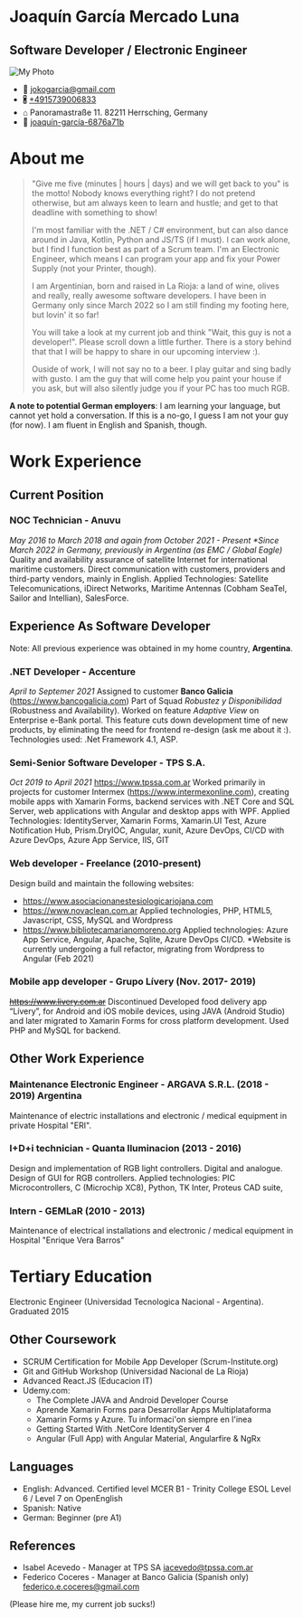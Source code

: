 # Joaquín García Mercado Luna
## Software Developer / Electronic Engineer ##
![My Photo](https://irazu.com.ar/images/perfil1.jpeg "Joaquin Garcia Photo")

- 📧 jokogarcia@gmail.com
- 🖁 [+4915739006833](tel://+4915739006833)
- ⌂ Panoramastraße 11. 82211 Herrsching, Germany
- 🔗 [joaquín-garcía-6876a71b](https://www.linkedin.com/in/joaqu%C3%ADn-garc%C3%ADa-6876a71b)

# About me #
>"Give me five (minutes | hours | days) and we will get back to you" is the motto! Nobody knows everything right? I do not pretend otherwise, but am always keen to learn and hustle; and get to that deadline with something to show!
>
>I'm most familiar with the .NET / C# environment, but can also dance around in Java, Kotlin, Python and JS/TS (if I must). I can work alone, but I find I function best as part of a Scrum team. I'm an Electronic Engineer, which means I can program your app and fix your Power Supply (not your Printer, though).
>
>I am Argentinian, born and raised in La Rioja: a land of wine, olives and really, really awesome software developers. I have been in Germany only since March 2022 so I am still finding my footing here, but lovin' it so far!
>
>You will take a look at my current job and think "Wait, this guy is not a developer!". Please scroll down a little further. There is a story behind that that I will be happy to share in our upcoming interview :).
>
>Ouside of work, I will not say no to a beer. I play guitar and sing badly with gusto. I am the guy that will come help you paint your house if you ask, but will also silently judge you if your PC has too much RGB. 

**A note to potential German employers**: I am learning your language, but cannot yet hold a conversation. If this is a no-go, I guess I am not your guy (for now). I am fluent in English and Spanish, though. 
# Work Experience #
## Current Position ##
### NOC Technician - Anuvu ###
*May 2016 to March 2018 and again from October 2021 - Present* 
*\*Since March 2022 in Germany, previously in Argentina (as EMC / Global Eagle)*
Quality and availability  assurance of satellite Internet for international maritime customers. Direct communication with customers, providers and third-party vendors, mainly in English.
Applied Technologies: Satellite Telecomunications, iDirect Networks, Maritime Antennas (Cobham SeaTel, Sailor and Intellian), SalesForce.

## Experience As Software Developer ##
Note: All previous experience was obtained in my home country, **Argentina**.

### .NET Developer - Accenture ###
*April to Septemer 2021*
Assigned to customer **Banco Galicia** (https://www.bancogalicia.com)
Part of Squad *Robustez y Disponibilidad* (Robustness and Availability).
Worked on feature *Adaptive View* on Enterprise e-Bank portal. This feature cuts down development time of new products, by eliminating the need for frontend re-design (ask me about it :).
Technologies used: .Net Framework 4.1, ASP.

### Semi-Senior Software Developer - TPS S.A.   ###
*Oct 2019 to April 2021*
https://www.tpssa.com.ar
Worked primarily in projects for customer Intermex (https://www.intermexonline.com), creating mobile apps with Xamarin Forms, backend services with .NET Core and SQL Server, web applications with Angular and desktop apps with WPF.
Applied Technologies: IdentityServer, Xamarin Forms, Xamarin.UI Test, Azure Notification Hub, Prism.DryIOC, Angular, xunit, Azure DevOps, CI/CD with Azure DevOps, Azure App Service, IIS, GIT

### Web developer -  Freelance (2010-present) ###
Design build and maintain the following websites:
- https://www.asociacionanestesiologicariojana.com
- https://www.novaclean.com.ar
	Applied technologies, PHP, HTML5, Javascript, CSS, MySQL and Wordpress
- https://www.bibliotecamarianomoreno.org
	Applied technologies: Azure App Service, Angular, Apache, Sqlite, Azure DevOps CI/CD.
	\*Website is currently undergoing a full refactor, migrating from Wordpress to Angular (Feb 2021)

### Mobile app developer - Grupo Lívery (Nov. 2017- 2019)  ###
~~https://www.livery.com.ar~~  Discontinued
Developed food delivery app “Lívery”, for Android and iOS mobile devices, using JAVA (Android Studio) and later migrated to Xamarin Forms for cross platform development. Used PHP and MySQL for backend.

## Other Work Experience ##
### Maintenance Electronic Engineer - ARGAVA S.R.L. (2018 - 2019) Argentina ###
Maintenance of electric installations and electronic / medical equipment in private Hospital "ERI".

### I+D+i technician - Quanta Iluminacion (2013 - 2016) ###
Design and implementation of RGB light controllers. Digital and analogue. Design of GUI for RGB controllers. Applied technologies: PIC Microcontrollers, C (Microchip XC8), Python, TK Inter, Proteus CAD suite, 

### Intern - GEMLaR (2010 - 2013) ###
Maintenance of electrical installations and electronic / medical equipment in Hospital "Enrique Vera Barros"

# Tertiary Education #
Electronic Engineer (Universidad Tecnologica Nacional - Argentina). Graduated 2015 

## Other Coursework ##
- SCRUM Certification for Mobile App Developer (Scrum-Institute.org)
- Git and GitHub Workshop (Universidad Nacional de La Rioja)
- Advanced React.JS (Educacion IT)
- Udemy.com:
	- The Complete JAVA and Android Developer Course
	- Aprende Xamarin Forms para Desarrollar Apps Multiplataforma
	- Xamarin Forms y Azure. Tu informaci'on siempre en l'inea
	- Getting Started With .NetCore IdentityServer 4
	- Angular (Full App) with Angular Material, Angularfire & NgRx

## Languages ##
- English: Advanced. Certified level  MCER B1 - Trinity College ESOL Level 6 / Level 7 on OpenEnglish 
- Spanish: Native
- German: Beginner (pre A1)

## References ##
- Isabel Acevedo - Manager at TPS SA
iacevedo@tpssa.com.ar 
- Federico Coceres - Manager at Banco Galicia (Spanish only)
federico.e.coceres@gmail.com

(Please hire me, my current job sucks!)
